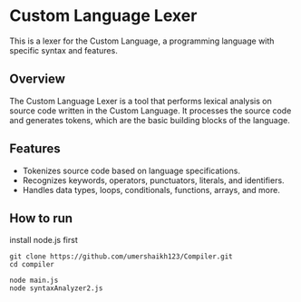 # Custom Language Lexer

This is a lexer for the Custom Language, a programming language with specific syntax and features.

## Overview

The Custom Language Lexer is a tool that performs lexical analysis on source code written in the Custom Language. It processes the source code and generates tokens, which are the basic building blocks of the language.

## Features

- Tokenizes source code based on language specifications.
- Recognizes keywords, operators, punctuators, literals, and identifiers.
- Handles data types, loops, conditionals, functions, arrays, and more.

## How to run

install node.js first

```
git clone https://github.com/umershaikh123/Compiler.git
cd compiler
 
node main.js
node syntaxAnalyzer2.js
```
